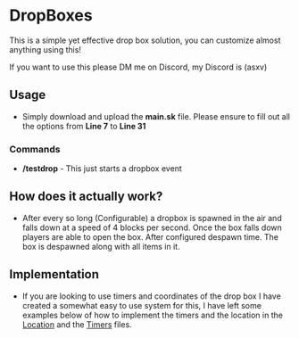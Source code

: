 # DropBoxes

This is a simple yet effective drop box solution, you can customize almost anything using this!

If you want to use this please DM me on Discord, my Discord is (asxv)


## Usage 
- Simply download and upload the **main.sk** file. Please ensure to fill out all the options from **Line 7** to **Line 31**
### Commands
- **/testdrop** - This just starts a dropbox event
## How does it actually work?
- After every so long (Configurable) a dropbox is spawned in the air and falls down at a speed of 4 blocks per second. Once the box falls down players are able to open the box. After configured despawn time. The box is despawned along with all items in it.
## Implementation
- If you are looking to use timers and coordinates of the drop box I have created a somewhat easy to use system for this, I have left some examples below of how to implement the timers and the location in the [Location](https://github.com/asxvas/dropBox/blob/main/location.sk) and the [Timers](https://github.com/asxvas/dropBox/blob/main/timers.sk) files.
